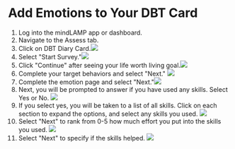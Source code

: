 # Add Emotions to Your DBT Card
1. Log into the mindLAMP app or dashboard.
2. Navigate to the Assess tab.
3. Click on DBT Diary Card.![](../assets/feed.jpg)
4. Select "Start Survey."![](../assets/dbt_start.jpg)
5. Click "Continue" after seeing your life worth living goal.![](../assets/life_worth_living.jpg)
6. Complete your target behaviors and select "Next." ![](../assets/target.jpg)
7. Complete the emotion page and select "Next."![](../assets/emotions.jpg)
8. Next, you will be prompted to answer if you have used any skills. Select Yes or No. ![](../assets/skills.jpg)
9. If you select yes, you will be taken to a list of all skills. Click on each section to expand the options, and select any skills you used. ![](../assets/skills2.jpg)
10. Select "Next" to rank from 0-5 how much effort you put into the skills you used. ![](../assets/skills3.jpg)
11. Select "Next" to specify if the skills helped. 
 ![](../assets/skills4.jpg)

